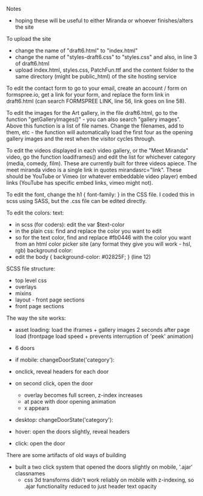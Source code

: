 Notes
- hoping these will be useful to either Miranda or whoever finishes/alters the site

To upload the site
- change the name of "draft6.html" to "index.html"
- change the name of "styles-draft6.css" to "styles.css" and also, in line 3 of draft6.html
- upload index.html, styles.css, PatchFun.ttf and the content folder to the same directory (might be public_html) of the site hosting service

To edit the contact form to go to your email, create an account / form on formspree.io, get a link for your form, and replace the form link in draft6.html (can search FORMSPREE LINK, line 56, link goes on line 58).

To edit the images for the Art gallery, in the file draft6.html, go to the function "getGalleryImages()" - you can also search "gallery images". Above this function is a list of file names. Change the filenames, add to them, etc - the function will automatically load the first four as the opening gallery images and the rest when the visitor cycles through.

To edit the videos displayed in each video gallery, or the "Meet Miranda" video, go the function loadiframes() and edit the list for whichever category (media, comedy, film). These are currently built for three videos apiece. The meet miranda video is a single link in quotes mirandasrc="link". These should be YouTube or Vimeo (or whatever embeddable video player) embed links (YouTube has specific embed links, vimeo might not).

To edit the font, change the h1 { font-family: } in the CSS file. I coded this in scss using SASS, but the .css file can be edited directly.

To edit the colors:
text: 
- in scss (for coders): edit the var $text-color
- in the plain css: find and replace the color you want to edit
- so for the text color, find and replace #fb0446 with the color you want from an html color picker site (any format they give you will work - hsl, rgb)
background color:
- edit the body { background-color: #02825F; } (line 12)

SCSS file structure:
- top level css
- overlays
- mixins
- layout - front page sections
- front page sections 


The way the site works:
- asset loading: load the iframes + gallery images 2 seconds after page load (frontpage load speed + prevents interruption of 'peek' animation)

- 6 doors
- if mobile:
changeDoorState('category'):
- onclick, reveal headers for each door
- on second click, open the door
	- overlay becomes full screen, z-index increases
	- at pace with door opening animation
	- x appears

- desktop:
changeDoorState('category'):
- hover: open the doors slightly, reveal headers
- click: open the door


There are some artifacts of old ways of building
- built a two click system that opened the doors slightly on mobile, '.ajar' classnames
	- css 3d transforms didn't work reliably on mobile with z-indexing, so .ajar functionality reduced to just header text opacity
